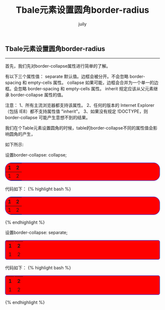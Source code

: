 ﻿---
layout: post
title: Tbale元素设置圆角border-radius
author: juily
---
## Tbale元素设置圆角border-radius
-----

首先，我们先对border-collapse属性进行简单的了解。

有以下三个属性值：
separate  默认值。边框会被分开。不会忽略 border-spacing 和 empty-cells 属性。 
collapse  如果可能，边框会合并为一个单一的边框。会忽略 border-spacing 和 empty-cells 属性。
inherit   规定应该从父元素继承 border-collapse 属性的值。



注意：
	1、所有主流浏览器都支持该属性。
	2、任何的版本的 Internet Explorer （包括 IE8）都不支持属性值 "inherit"。
	3、如果没有规定 !DOCTYPE，则 border-collapse 可能产生意想不到的结果。


我们在个Table元素设置圆角的时候，table的border-collapse不同的属性值会影响圆角的产生，

如下所示:

设置border-collapse: collapse;
<table style="background-color: red; border: 1px solid blue;border-radius: 20px;border-collapse: collapse;">
	<thead>
		<tr>
			<th>1</th>
			<th>2</th>
		</tr>
	</thead>
	<tbody>
		<tr>
			<td>1</td>
			<td>2</td>
		</tr>
	</tbody>
</table>

代码如下：
{% highlight bash %}
<table style="background-color: red; border: 1px solid blue;border-radius: 20px; border-collapse: collapse;">
	<thead>
		<tr>
			<th>1</th>
			<th>2</th>
		</tr>
	</thead>
	<tbody>
		<tr>
			<td>1</td>
			<td>2</td>
		</tr>
	</tbody>
</table>
{% endhighlight %}


设置border-collapse: separate;
<table style="background-color: red; border: 1px solid blue;border-radius: 5px;border-collapse: separate;">
	<thead>
		<tr>
			<th>1</th>
			<th>2</th>
		</tr>
	</thead>
	<tbody>
		<tr>
			<td>1</td>
			<td>2</td>
		</tr>
	</tbody>
</table>

代码如下：
{% highlight bash %}
<table style="background-color: red; border: 1px solid blue;border-radius: 5px;border-collapse: separate;">
	<thead>
		<tr>
			<th>1</th>
			<th>2</th>
		</tr>
	</thead>
	<tbody>
		<tr>
			<td>1</td>
			<td>2</td>
		</tr>
	</tbody>
</table>
{% endhighlight %}

